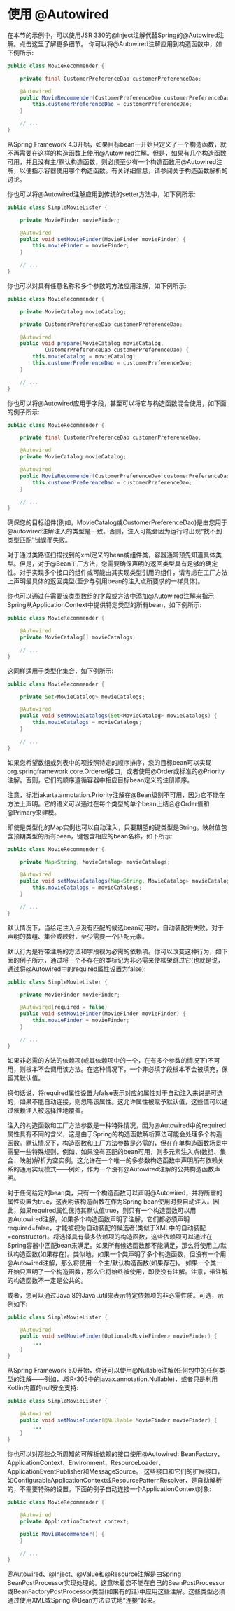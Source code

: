 # 使用 @Autowired
在本节的示例中，可以使用JSR 330的@Inject注解代替Spring的@Autowired注解。点击这里了解更多细节。
你可以将@Autowired注解应用到构造函数中，如下例所示:
```java
public class MovieRecommender {

	private final CustomerPreferenceDao customerPreferenceDao;

	@Autowired
	public MovieRecommender(CustomerPreferenceDao customerPreferenceDao) {
		this.customerPreferenceDao = customerPreferenceDao;
	}

	// ...
}
```
从Spring Framework 4.3开始，如果目标bean一开始只定义了一个构造函数，就不再需要在这样的构造函数上使用@Autowired注解。但是，如果有几个构造函数可用，并且没有主/默认构造函数，则必须至少有一个构造函数用@Autowired注解，以便指示容器使用哪个构造函数。有关详细信息，请参阅关于构造函数解析的讨论。

你也可以将@Autowired注解应用到传统的setter方法中，如下例所示:
```java
public class SimpleMovieLister {

	private MovieFinder movieFinder;

	@Autowired
	public void setMovieFinder(MovieFinder movieFinder) {
		this.movieFinder = movieFinder;
	}

	// ...
}
```

你也可以对具有任意名称和多个参数的方法应用注解，如下例所示:
```java
public class MovieRecommender {

	private MovieCatalog movieCatalog;

	private CustomerPreferenceDao customerPreferenceDao;

	@Autowired
	public void prepare(MovieCatalog movieCatalog,
			CustomerPreferenceDao customerPreferenceDao) {
		this.movieCatalog = movieCatalog;
		this.customerPreferenceDao = customerPreferenceDao;
	}

	// ...
}
```

你也可以将@Autowired应用于字段，甚至可以将它与构造函数混合使用，如下面的例子所示:
```java
public class MovieRecommender {

	private final CustomerPreferenceDao customerPreferenceDao;

	@Autowired
	private MovieCatalog movieCatalog;

	@Autowired
	public MovieRecommender(CustomerPreferenceDao customerPreferenceDao) {
		this.customerPreferenceDao = customerPreferenceDao;
	}

	// ...
}
```

确保您的目标组件(例如，MovieCatalog或CustomerPreferenceDao)是由您用于@autowired注解注入的类型是一致。否则，注入可能会因为运行时出现“找不到类型匹配”错误而失败。

对于通过类路径扫描找到的xml定义的bean或组件类，容器通常预先知道具体类型。但是，对于@Bean工厂方法，您需要确保声明的返回类型具有足够的确定性。对于实现多个接口的组件或可能由其实现类型引用的组件，请考虑在工厂方法上声明最具体的返回类型(至少与引用bean的注入点所要求的一样具体)。

你也可以通过在需要该类型数组的字段或方法中添加@Autowired注解来指示Spring从ApplicationContext中提供特定类型的所有bean，如下例所示:
```java
public class MovieRecommender {

	@Autowired
	private MovieCatalog[] movieCatalogs;

	// ...
}
```

这同样适用于类型化集合，如下例所示:
```java
public class MovieRecommender {

	private Set<MovieCatalog> movieCatalogs;

	@Autowired
	public void setMovieCatalogs(Set<MovieCatalog> movieCatalogs) {
		this.movieCatalogs = movieCatalogs;
	}

	// ...
}
```

如果您希望数组或列表中的项按照特定的顺序排序，您的目标bean可以实现org.springframework.core.Ordered接口，或者使用@Order或标准的@Priority注解。否则，它们的顺序遵循容器中相应目标bean定义的注册顺序。

注意，标准jakarta.annotation.Priority注解在@Bean级别不可用，因为它不能在方法上声明。它的语义可以通过在每个类型的单个bean上结合@Order值和@Primary来建模。

即使是类型化的Map实例也可以自动注入，只要期望的键类型是String。映射值包含预期类型的所有bean，键包含相应的bean名称，如下所示:
```java
public class MovieRecommender {

	private Map<String, MovieCatalog> movieCatalogs;

	@Autowired
	public void setMovieCatalogs(Map<String, MovieCatalog> movieCatalogs) {
		this.movieCatalogs = movieCatalogs;
	}

	// ...
}
```
默认情况下，当给定注入点没有匹配的候选bean可用时，自动装配将失败。对于声明的数组、集合或映射，至少需要一个匹配元素。

默认行为是将带注解的方法和字段视为必需的依赖项。你可以改变这种行为，如下面的例子所示，通过将一个不存在的类标记为非必需来使框架跳过它(也就是说，通过将@Autowired中的required属性设置为false):
```java
public class SimpleMovieLister {

	private MovieFinder movieFinder;

	@Autowired(required = false)
	public void setMovieFinder(MovieFinder movieFinder) {
		this.movieFinder = movieFinder;
	}

	// ...
}
```
如果非必需的方法的依赖项(或其依赖项中的一个，在有多个参数的情况下)不可用，则根本不会调用该方法。在这种情况下，一个非必填字段根本不会被填充，保留其默认值。

换句话说，将required属性设置为false表示对应的属性对于自动注入来说是可选的，如果不能自动连接，则忽略该属性。这允许属性被赋予默认值，这些值可以通过依赖注入被选择性地覆盖。

注入的构造函数和工厂方法参数是一种特殊情况，因为@Autowired中的required属性具有不同的含义，这是由于Spring的构造函数解析算法可能会处理多个构造函数。默认情况下，构造函数和工厂方法参数是必需的，但在在单构造函数场景中需要一些特殊规则，例如，如果没有匹配的bean可用，则多元素注入点(数组、集合、映射)解析为空实例。这允许在一个唯一的多参数构造函数中声明所有依赖关系的通用实现模式——例如，作为一个没有@Autowired注解的公共构造函数声明。

对于任何给定的bean类，只有一个构造函数可以声明@Autowired，并将所需的属性设置为true，这表明该构造函数在作为Spring bean使用时要自动注入。因此，如果required属性保持其默认值true，则只有一个构造函数可以用@Autowired注解。如果多个构造函数声明了注解，它们都必须声明required=false，才能被视为自动装配的候选者(类似于XML中的自动装配=constructor)。将选择具有最多依赖项的构造函数，这些依赖项可以通过在Spring容器中匹配bean来满足。如果所有候选函数都不能满足，那么将使用主/默认构造函数(如果存在)。类似地，如果一个类声明了多个构造函数，但没有一个用@Autowired注解，那么将使用一个主/默认构造函数(如果存在)。
如果一个类一开始只声明了一个构造函数，那么它将始终被使用，即使没有注解。注意，带注解的构造函数不一定是公共的。

或者，您可以通过Java 8的Java .util来表示特定依赖项的非必需性质。可选，示例如下:
```java
public class SimpleMovieLister {

	@Autowired
	public void setMovieFinder(Optional<MovieFinder> movieFinder) {
		...
	}
}
```
从Spring Framework 5.0开始，你还可以使用@Nullable注解(任何包中的任何类型的注解——例如，JSR-305中的javax.annotation.Nullable)，或者只是利用Kotlin内置的null安全支持:
```java
public class SimpleMovieLister {

	@Autowired
	public void setMovieFinder(@Nullable MovieFinder movieFinder) {
		...
	}
}
```
你也可以对那些众所周知的可解析依赖的接口使用@Autowired: BeanFactory、ApplicationContext、Environment、ResourceLoader、ApplicationEventPublisher和MessageSource。
这些接口和它们的扩展接口，如ConfigurableApplicationContext或ResourcePatternResolver，是自动解析的，不需要特殊的设置。下面的例子自动连接一个ApplicationContext对象:

```java
public class MovieRecommender {

	@Autowired
	private ApplicationContext context;

	public MovieRecommender() {
	}

	// ...
}
```
@Autowired、@Inject、@Value和@Resource注解是由Spring BeanPostProcessor实现处理的。这意味着您不能在自己的BeanPostProcessor或BeanFactoryPostProcessor类型(如果有的话)中应用这些注解。这些类型必须通过使用XML或Spring @Bean方法显式地“连接”起来。